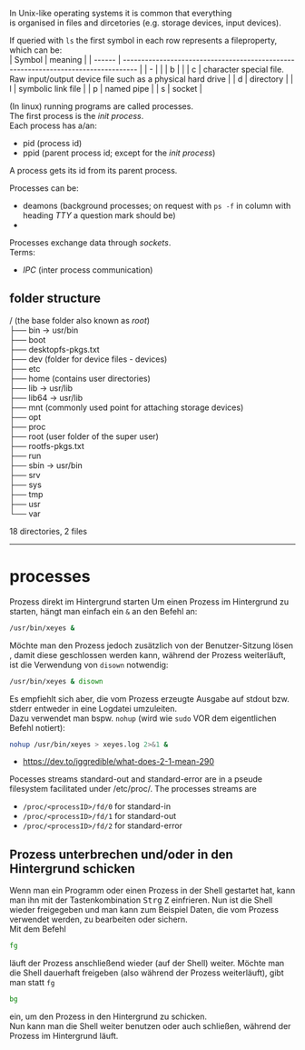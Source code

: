 In Unix-like operating systems it is common that everything  
is organised in files and dircetories (e.g. storage devices, input devices).

If queried with `ls` the first symbol in each row represents a fileproperty, which can be:  
| Symbol | meaning                                                                            |
| ------ | ---------------------------------------------------------------------------------- |
| \-     |                                                                                    |
| b      |                                                                                    |
| c      | character special file. Raw input/output device file such as a physical hard drive |
| d      | directory                                                                          |
| l      | symbolic link file                                                                 |
| p      | named pipe                                                                         |
| s      | socket                                                                             |

(In linux) running programs are called processes.  
The first process is the _init process_.  
Each process has a/an:
+ pid (process id)
+ ppid (parent process id; except for the _init process_)

A process gets its id from its parent process.

Processes can be:
+ deamons (background processes; on request with `ps -f` in column with heading _TTY_ a question mark should be)
+ 

Processes exchange data through _sockets_.  
Terms:
+ _IPC_ (inter process communication)


## folder structure
/ (the base folder also known as _root_)  
├── bin -> usr/bin  
├── boot  
├── desktopfs-pkgs.txt  
├── dev (folder for device files - devices)  
├── etc  
├── home (contains user directories)  
├── lib -> usr/lib  
├── lib64 -> usr/lib  
├── mnt (commonly used point for attaching storage devices)  
├── opt   
├── proc  
├── root (user folder of the super user)  
├── rootfs-pkgs.txt  
├── run  
├── sbin -> usr/bin  
├── srv  
├── sys  
├── tmp  
├── usr  
└── var  

18 directories, 2 files

---
# processes
Prozess direkt im Hintergrund starten
Um einen Prozess im Hintergrund zu starten, hängt man einfach ein `&` an den Befehl an:

```bash
/usr/bin/xeyes &
```
Möchte man den Prozess jedoch zusätzlich von der Benutzer-Sitzung lösen 
, damit diese geschlossen werden kann, während der Prozess weiterläuft, 
ist die Verwendung von `disown` notwendig:
```bash
/usr/bin/xeyes & disown
``` 
Es empfiehlt sich aber, die vom Prozess erzeugte Ausgabe 
auf stdout bzw. stderr entweder in eine Logdatei umzuleiten.  
Dazu verwendet man bspw. `nohup` (wird wie `sudo` VOR dem eigentlichen Befehl notiert):
```bash
nohup /usr/bin/xeyes > xeyes.log 2>&1 &
``` 
+ https://dev.to/iggredible/what-does-2-1-mean-290

Pocesses streams standard-out and standard-error are in a pseude filesystem facilitated under /etc/proc/.
The processes streams are 
+ `/proc/<processID>/fd/0` for standard-in
+ `/proc/<processID>/fd/1` for standard-out
+ `/proc/<processID>/fd/2` for standard-error

## Prozess unterbrechen und/oder in den Hintergrund schicken
Wenn man ein Programm oder einen Prozess in der Shell gestartet hat, 
kann man ihn mit der Tastenkombination <kbd>Strg</kbd> <kbd>Z</kbd> einfrieren. 
Nun ist die Shell wieder freigegeben und man kann zum Beispiel Daten, 
die vom Prozess verwendet werden, zu bearbeiten oder sichern.  
Mit dem Befehl
```bash
fg
```
läuft der Prozess anschließend wieder (auf der Shell) weiter. 
Möchte man die Shell dauerhaft freigeben (also während der Prozess weiterläuft), 
gibt man statt `fg`
```bash
bg
```
ein, um den Prozess in den Hintergrund zu schicken.  
Nun kann man die Shell weiter benutzen oder auch schließen, während der Prozess im Hintergrund läuft.

